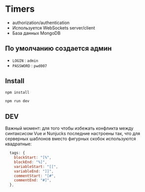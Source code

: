 # Timers

- authorization/authentication
- Используется WebSockets server/client
- База данных MongoDB

## По умолчанию создается админ

- `LOGIN` : `admin`
- `PASSWORD` : `pwd007`

## Install

```bash
npm install
```

```bash
npm run dev
```

## DEV

Важный момент: для того чтобы избежать конфликта между синтаксисом Vue и Nunjucks последние настроены так, что для серверных шаблонов вместо фигурных скобок используются квадратные:

```js
  tags: {
    blockStart: "[%",
    blockEnd: "%]",
    variableStart: "[[",
    variableEnd: "]]",
    commentStart: "[#",
    commentEnd: "#]",
  },
```
